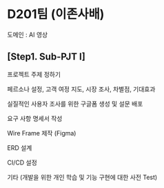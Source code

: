 # D201팀 (이존사배) 
도메인 : AI 영상 

## [Step1. Sub-PJT I]

프로젝트 주제 정하기 

페르소나 설정, 고객 여정 지도, 시장 조사, 차별점, 기대효과 

실질적인 사용자 조사를 위한 구글폼 생성 및 설문 배포 

요구 사항 명세서 작성 

Wire Frame 제작 (Figma) 

ERD 설계 

CI/CD 설정 

기타 (개발을 위한 개인 학습 및 기능 구현에 대한 사전 Test) 
